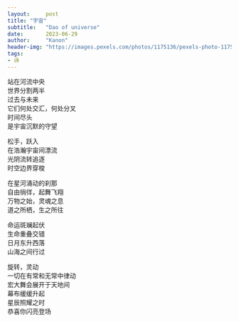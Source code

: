```yaml
---
layout:     post
title: "宇宙"
subtitle:   "Dao of universe"
date:       2023-06-29
author:     "Kanon"
header-img: "https://images.pexels.com/photos/1175136/pexels-photo-1175136.jpeg"
tags:
- 诗
---
```


站在河流中央\
世界分割两半\
过去与未来\
它们何处交汇，何处分叉\
时间尽头\
是宇宙沉默的守望

松手，跃入\
在浩瀚宇宙间漂流\
光阴流转追逐\
时空边界穿梭

在星河涌动的刹那\
自由徜徉，起舞飞翔\
万物之始，灵魂之息\
道之所栖，生之所往

命运斑斓起伏\
生命重叠交错\
日月东升西落\
山海之间行过

旋转，灵动\
一切在有常和无常中律动\
宏大舞会展开于天地间\
幕布缓缓升起\
星辰照耀之时\
恭喜你闪亮登场
<br/><br/><br/><br/>

